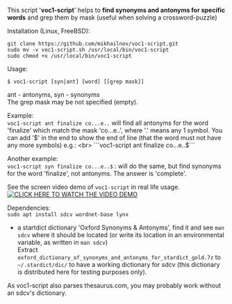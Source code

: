 This script '**voc1-script**' helps to **find synonyms and antonyms for specific words** and grep them by mask (useful when solving a crossword-puzzle)

Installation (Linux, FreeBSD):
```
git clone https://github.com/mikhailnov/voc1-script.git
sudo mv -v voc1-script.sh /usr/local/bin/voc1-script
sudo chmod +x /usr/local/bin/voc1-script
```

Usage:
```
$ voc1-script [syn|ant] [word] [[grep mask]]
```
ant - antonyms, syn - synonyms <br>
The grep mask may be not specified (empty).

Example: <br>
```voc1-script ant finalize co...e..``` will find all antonyms for the word 'finalize' which match the mask 'co...e..', where '.' means any 1 symbol. You can add '$' in the end to show the end of line (that the word must not have any more symbols) e.g.: <br>
```voc1-script ant finalize co...e..$``` <br>

Another example: <br>
```voc1-script syn finalize co...e..$``` : will do the same, but find synonyms for the word 'finalize', not antonyms. The answer is 'complete'.

See the screen video demo of ```voc1-script``` in real life usage. <br>
[![CLICK HERE TO WATCH THE VIDEO DEMO](http://img.youtube.com/vi/W21oNV25odU/0.jpg)](http://www.youtube.com/watch?v=W21oNV25odU "voc1-script demo")

Dependencies: <br>
```sudo apt install sdcv wordnet-base lynx``` <br>
+ a startdict dictionary 'Oxford Synonyms & Antonyms', find it and see ```man sdcv``` where it should be located (or write its location in an environmental variable, as written in ```man sdcv```) <br>
Extract ```oxford_dictionary_of_synonyms_and_antonyms_for_stardict_gold.7z``` to ```~/.stardict/dic/``` to have a working dictionary for sdcv (this dictionary is distributed here for testing purposes only).

As voc1-script also parses thesaurus.com, you may probably work without an sdcv's dictionary.
